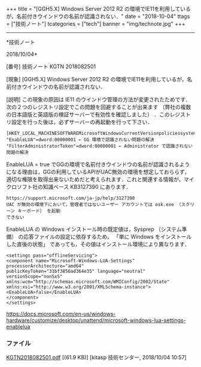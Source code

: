 ﻿+++
title = "[GGH5.X] Windows Server 2012 R2 の環境でIE11を利用しているが，名前付きウインドウの名前が認識されない．"
date = "2018-10-04"
ttags = ["技術ノート"]
tcategories = ["tech"]
banner = "img/technote.jpg"
+++

-----------------------------------------------------------------------------------------------------------------------------

*技術ノート

2018/10/04*


[番号]
技術ノート KGTN 2018082501

[現象]
[GGH5.X] Windows Server 2012 R2
の環境でIE11を利用しているが，名前付きウインドウの名前が認識されない．

[説明]
この現象の原因は IE11
のウインドウ管理の方法が変更されたためです．次の２つのレジストリ設定でこの問題を回避することが出来ます
（弊社の複数の日本語版と英語版の検証サーバーで有効性を確認しました）
．このレジストリ設定を行った後は，必ずサーバーの再起動を行って下さい．

    [HKEY_LOCAL_MACHINESOFTWAREMicrosoftWindowsCurrentVersionpoliciessystem]
    "EnableLUA"=dword:00000001 ← GG 環境で認識されない問題の解決
    "FilterAdministratorToken"=dword:00000001 ← Administrator で認識されない問題の解決

EnableLUA = true
でGGの環境で名前付きウインドウの名前が認識されるようになる理由は，GGの利用しているAPIがUAC無効の環境を想定しておららず，適切な権限を取得出来ないためだと考えられます．これと関連する情報が，マイクロソフト社の知識ベース
KB3127390 にあります．

    https://support.microsoft.com/ja-jp/help/3127390
    UAC が無効の環境下において，管理者ではないユーザー アカウントでは osk.exe （スクリーン キーボード） を起動
    できない

EnableLUA の Windows インストール時の既定値は，Sysprep （システム準備）
の応答ファイルの設定に依存するため， 「単に Windows
をインストールした直後の状態」
であっても，その値はインストール環境により異なります．

    <settings pass="offlineServicing">
    <component name="Microsoft-Windows-LUA-Settings" processorArchitecture="amd64" 
    publicKeyToken="31bf3856ad364e35" language="neutral" versionScope="nonSxS" 
    xmlns:wcm="http://schemas.microsoft.com/WMIConfig/2002/State" 
    xmlns:xsi="http://www.w3.org/2001/XMLSchema-instance">
    <EnableLUA>false</EnableLUA>
    </component>
    </settings>

<https://docs.microsoft.com/en-us/windows-hardware/customize/desktop/unattend/microsoft-windows-lua-settings-enablelua>


### ファイル

 
 


[KGTN2018082501.pdf](http://techreport.kitasp.net/attachments/download/4142/KGTN2018082501.pdf)
 [(61.9 KB)] [kitasp 技術センター, 2018/10/04
10:57]


 


 

